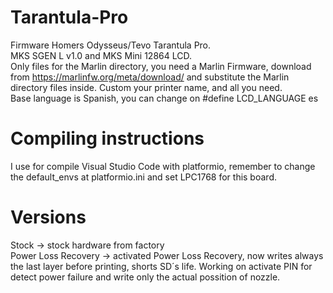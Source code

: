 ﻿# Tarantula-Pro
Firmware Homers Odysseus/Tevo Tarantula Pro.  
MKS SGEN L v1.0 and MKS Mini 12864 LCD.  
Only files for the Marlin directory, you need a Marlin Firmware, download from https://marlinfw.org/meta/download/ and substitute the Marlin directory files inside.
Custom your printer name, and all you need.  
Base language is Spanish, you can change on #define LCD_LANGUAGE es
# Compiling instructions
I use for compile Visual Studio Code with platformio, remember to change the default_envs at platformio.ini and set LPC1768 for this board.
# Versions  
Stock -> stock hardware from factory  
Power Loss Recovery -> activated Power Loss Recovery, now writes always the last layer before printing, shorts SD´s life. Working on activate PIN for detect power failure and write only the actual possition of nozzle.  
